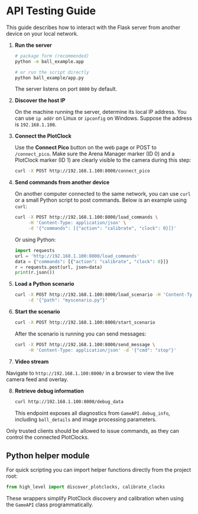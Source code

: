 # API Testing Guide

This guide describes how to interact with the Flask server from another device on
your local network.

1. **Run the server**

   ```bash
   # package form (recommended)
   python -m ball_example.app

   # or run the script directly
   python ball_example/app.py
   ```
   The server listens on port `8000` by default.

2. **Discover the host IP**

   On the machine running the server, determine its local IP address.  You can
   use `ip addr` on Linux or `ipconfig` on Windows.  Suppose the address is
   `192.168.1.100`.

3. **Connect the PlotClock**

   Use the **Connect Pico** button on the web page or POST to `/connect_pico`.
   Make sure the Arena Manager marker (ID 0) and a PlotClock marker (ID 1) are
   clearly visible to the camera during this step:

   ```bash
   curl -X POST http://192.168.1.100:8000/connect_pico
   ```

4. **Send commands from another device**

   On another computer connected to the same network, you can use `curl` or a
   small Python script to post commands.  Below is an example using `curl`:

   ```bash
   curl -X POST http://192.168.1.100:8000/load_commands \
        -H 'Content-Type: application/json' \
        -d '{"commands": [{"action": "calibrate", "clock": 0}]}'
   ```

   Or using Python:

   ```python
   import requests
   url = 'http://192.168.1.100:8000/load_commands'
   data = {"commands": [{"action": "calibrate", "clock": 0}]}
   r = requests.post(url, json=data)
   print(r.json())
   ```

5. **Load a Python scenario**

   ```bash
   curl -X POST http://192.168.1.100:8000/load_scenario -H 'Content-Type: application/json' \
        -d '{"path": "myscenario.py"}'
   ```

6. **Start the scenario**

   ```bash
   curl -X POST http://192.168.1.100:8000/start_scenario
   ```

   After the scenario is running you can send messages:

   ```bash
   curl -X POST http://192.168.1.100:8000/send_message \
        -H 'Content-Type: application/json' -d '{"cmd": "stop"}'
   ```

7. **Video stream**

Navigate to `http://192.168.1.100:8000/` in a browser to view the live
   camera feed and overlay.

8. **Retrieve debug information**

   ```bash
   curl http://192.168.1.100:8000/debug_data
   ```

   This endpoint exposes all diagnostics from `GameAPI.debug_info`,
   including `ball_details` and image processing parameters.

Only trusted clients should be allowed to issue commands, as they can control the
connected PlotClocks.

## Python helper module

For quick scripting you can import helper functions directly from the project
root:

```python
from high_level import discover_plotclocks, calibrate_clocks
```

These wrappers simplify PlotClock discovery and calibration when using the
`GameAPI` class programmatically.

